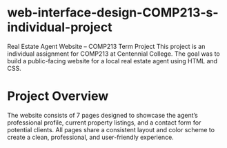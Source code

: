 # web-interface-design-COMP213-s-individual-project
Real Estate Agent Website – COMP213 Term Project This project is an individual assignment for COMP213 at Centennial College. The goal was to build a public-facing website for a local real estate agent using HTML and CSS.
# Project Overview
The website consists of 7 pages designed to showcase the agent’s professional profile, current property listings, and a contact form for potential clients. All pages share a consistent layout and color scheme to create a clean, professional, and user-friendly experience.
